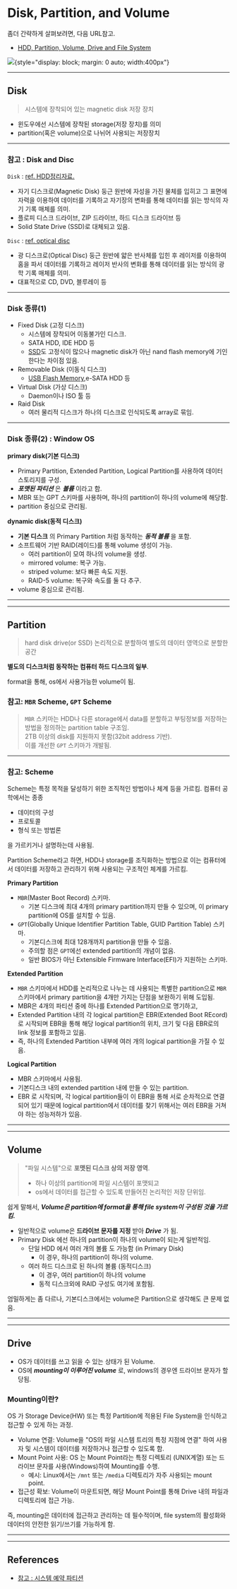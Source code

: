 # Disk, Partition, and Volume

좀더 간략하게 살펴보려면, 다음 URL참고.

* [HDD, Partition, Volume, Drive and File System](https://ds31x.tistory.com/262)

![](./img/disk_partition_volume.jpg){style="display: block; margin: 0 auto; width:400px"}

***

## Disk

> 시스템에 장착되어 있는 magnetic disk 저장 장치

- 윈도우에선 시스템에 장착된 storage(저장 장치)를 의미
- partition(혹은 volume)으로 나뉘어 사용되는 저장장치

***

### **참고** : Disk and Disc
    
`Disk` : [ref. HDD정리자료.](https://dsaint31.tistory.com/411)

- 자기 디스크로(Magnetic Disk) 둥근 원반에 자성을 가진 물체를 입히고 그 표면에 자력을 이용하여 데이터를 기록하고 자기장의 변화를 통해 데이터를 읽는 방식의 자기 기록 매체를 의미.
- 플로피 디스크 드라이브, ZIP 드라이브, 하드 디스크 드라이브 등
- Solid State Drive (SSD)로 대체되고 있음.

    
`Disc` : [ref. optical disc](https://dsaint31.tistory.com/445)

- 광 디스크로(Optical Disc) 둥근 원반에 얇은 반사체를 입힌 후 레이저를 이용하여 홈을 파서 데이터를 기록하고 레이저 반사의 변화를 통해 데이터를 읽는 방식의 광학 기록 매체를 의미.
- 대표적으로 CD, DVD, 블루레이 등

***

### Disk 종류(1)

- Fixed Disk (고정 디스크)
    - 시스템에 장착되어 이동불가인 디스크.
    - SATA HDD, IDE HDD 등
    - [SSD](https://dsaint31.tistory.com/413)도 고정식이 많으나 magnetic disk가 아닌 nand flash memory에 기인한다는 차이점 있음. 
- Removable Disk (이동식 디스크)
    - [USB Flash Memory](https://dsaint31.tistory.com/413),e-SATA HDD 등
- Virtual Disk (가상 디스크)
    - Daemon이나 ISO 툴 등
- Raid Disk
    - 여러 물리적 디스크가 하나의 디스크로 인식되도록 array로 묶임.

***

### Disk 종류(2) : Window OS
    
**primary disk(기본 디스크)**

- Primary Partition, Extended Partition, Logical Partition를 사용하여 데이터 스토리지를 구성.
- ***포맷된 파티션*** 은 ***볼륨*** 이라고 함.
- MBR 또는 GPT 스키마를 사용하며, 하나의 partition이 하나의 volume에 해당함.
- partition 중심으로 관리됨.

**dynamic disk(동적 디스크)**

- **기본 디스크** 의 Primary Partition 처럼 동작하는 ***동적 볼륨*** 을 포함.
- 소프트웨어 기반 RAID(레이드)를 통해 volume 생성이 가능.
    - 여러 partition이 모여 하나의 volume을 생성.
    - mirrored volume: 복구 가능.
    - striped volume: 보다 빠른 속도 지원.
    - RAID-5 volume: 복구와 속도를 둘 다 추구.
- volume 중심으로 관리됨.

***

***

## Partition 

> hard disk drive(or SSD)  논리적으로 분할하여 별도의 데이터 영역으로 분할한 공간

**별도의 디스크처럼 동작하는 컴퓨터 하드 디스크의 일부**.

format을 통해, os에서 사용가능한 volume이 됨.

### 참고: `MBR` Scheme, `GPT` Scheme

> `MBR` 스키마는 HDD나 다른 storage에서 data를 분할하고 부팅정보를 저장하는 방법을 정의하는 partition table 구조임.  
> 2TB 이상의 disk를 지원하지 못함(32bit address 기반).  
> 이를 개선한 `GPT` 스키마가 개발됨.

***

### 참고: Scheme

Scheme는 특정 목적을 달성하기 위한 조직적인 방법이나 체계 등을 가르킴. 컴퓨터 공학에서는 종종 

* 데이터의 구성
* 프로토콜
* 형식 또는 방법론

을 가르키거나 설명하는데 사용됨.

Partition Scheme라고 하면, HDD나 storage를 조직화하는 방법으로 이는 컴퓨터에서 데이터를 저장하고 관리하기 위해 사용되는 구조적인 체계를 가르킴.

**Primary Partition**

- `MBR`(Master Boot Record) 스키마.
    - 기본 디스크에 최대 4개의 primary partition까지 만들 수 있으며, 이 primary partition에 OS를 설치할 수 있음.
- `GPT`(Globally Unique Identifier Partition Table, GUID Partition Table) 스키마.
    - 기본디스크에 최대 128개까지 partition을 만들 수 있음.
    - 주의할 점은 `GPT`에선 extended partition의 개념이 없음.
    - 일반 BIOS가 아닌 Extensible Firmware Interface(EFI)가 지원하는 스키마.

**Extended Partition**

- `MBR` 스키마에서 HDD를 논리적으로 나누는 데 사용되는 특별한 partition으로 `MBR`스키마에서 primary partition을 4개만 가지는 단점을 보완하기 위해 도입됨.
- MBR은 4개의 파티션 중에 하나를 Extended Partition으로 명기하고, 
- Extended Partition 내의 각 logical partition은 EBR(Extended Boot REcord)로 시작되며 EBR을 통해 해당 logical partition의 위치, 크기 및 다음 EBR로의 link 정보를 포함하고 있음.
- 즉, 하나의 Extended Partition 내부에 여러 개의 logical partition을 가질 수 있음. 

**Logical Partition**

- MBR 스키마에서 사용됨.
- 기본디스크 내의 extended partition 내에 만들 수 있는 partition.
- EBR 로 시작되며, 각 logical partition들이 이 EBR을 통해 서로 순차적으로 연결되어 있기 때문에 logical partition에서 데이터를 찾기 위해서는 여러 EBR을 거쳐야 하는 성능저하가 있음.

***

***

## Volume

> "파일 시스템"으로 **포맷된 디스크 상의 저장 영역**.
> 
> * 하나 이상의 partition에 파일 시스템이 포맷되고 
> * os에서 데이터를 접근할 수 있도록 만들어진 논리적인 저장 단위임.

쉽게 말해서, ***Volume은 partition에 format을 통해 file system이 구성된 것을 가르킴.***

- 일반적으로 volume은 **드라이브 문자를 지정** 받아 ***Drive*** 가 됨.
- Primary Disk 에선 하나의 partition이 하나의 volume이 되는게 일반적임.
    - 단일 HDD 에서 여러 개의 볼륨 도 가능함 (in Primary Disk)
        - 이 경우, 하나의 partition이 하나의 volume.
    - 여러 하드 디스크로 된 하나의 볼륨 (동적디스크)
        - 이 경우, 여러 partition이 하나의 volume
        - 동적 디스크외에 RAID 구성도 여기에 포함됨.

엄밀하게는 좀 다르나, 기본디스크에서는 volume은 Partition으로 생각해도 큰 문제 없음.

***

***

## Drive

* OS가 데이터를 쓰고 읽을 수 있는 상태가 된 Volume.
* OS에 ***mounting이 이루어진 volume*** 로, windows의 경우엔 드라이브 문자가 할당됨.

### Mounting이란?

OS 가 Storage Device(HW) 또는 특정 Partition에 적용된 File System을 인식하고 접근할 수 있게 하는 과정.

* Volume 연결: Volume을 "OS의 파일 시스템 트리의 특정 지점에 연결" 하여 사용자 및 시스템이 데이터를 저장하거나 접근할 수 있도록 함.
* Mount Point 사용: OS 는 Mount Point라는 특정 디렉토리 (UNIX계열) 또는 드라이브 문자를 사용(Windows)하여 Mounting를 수행.
    * 예시: Linux에서는 `/mnt` 또는 `/media` 디렉토리가 자주 사용되는 mount point.
* 접근성 확보: Volume이 마운트되면, 해당 Mount Point를 통해 Drive 내의 파일과 디렉토리에 접근 가능.

즉, mounting은 데이터에 접근하고 관리하는 데 필수적이며, file system의 활성화와 데이터의 안전한 읽기/쓰기를 가능하게 함.


---

---

## References

* [참고 : 시스템 예약 파티션](https://www.notion.so/e22501de011f43ca88c418cdddbbe929)
